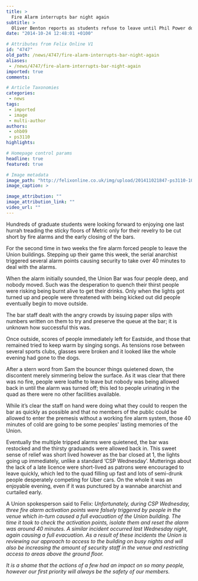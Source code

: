 ```yaml
---
title: >
  Fire Alarm interrupts bar night again
subtitle: >
  Oliver Benton reports as students refuse to leave until Phil Power does
date: "2014-10-24 12:48:01 +0100"

# Attributes from Felix Online V1
id: "4747"
old_path: /news/4747/fire-alarm-interrupts-bar-night-again
aliases:
 - /news/4747/fire-alarm-interrupts-bar-night-again
imported: true
comments:

# Article Taxonomies
categories:
 - news
tags:
 - imported
 - image
 - multi-author
authors:
 - ohb09
 - ps3110
highlights:

# Homepage control params
headline: true
featured: true

# Image metadata
image_path: "http://felixonline.co.uk/img/upload/201411021847-ps3110-10631142_10202526484876168_7205085367365400776_o.jpg"
image_caption: >

image_attribution: ""
image_attribution_link: ""
video_url: ""
---
```


Hundreds of graduate students were looking forward to enjoying one last hurrah treading the sticky floors of Metric only for their revelry to be cut short by fire alarms and the early closing of the bars.

For the second time in two weeks the fire alarm forced people to leave the Union buildings. Stepping up their game this week, the serial anarchist triggered several alarm points causing security to take over 40 minutes to deal with the alarms.

When the alarm initially sounded, the Union Bar was four people deep, and nobody moved. Such was the desperation to quench their thirst people were risking being burnt alive to get their drinks. Only when the lights got turned up and people were threatened with being kicked out did people eventually begin to move outside.

The bar staff dealt with the angry crowds by issuing paper slips with numbers written on them to try and preserve the queue at the bar; it is unknown how successful this was.

Once outside, scores of people immediately left for Eastside, and those that remained tried to keep warm by singing songs. As tensions rose between several sports clubs, glasses were broken and it looked like the whole evening had gone to the dogs.

After a stern word from Sam the bouncer things quietened down, the discontent merely simmering below the surface. As it was clear that there was no fire, people were loathe to leave but nobody was being allowed back in until the alarm was turned off; this led to people urinating in the quad as there were no other facilities available.

While it’s clear the staff on hand were doing what they could to reopen the bar as quickly as possible and that no members of the public could be allowed to enter the premesis without a working fire alarm system, those 40 minutes of cold are going to be some peoples' lasting memories of the Union.

Eventually the multiple tripped alarms were quietened, the bar was restocked and the thirsty graduands were allowed back in. This sweet sense of relief was short lived however as the bar closed at 1, the lights going up immediately, unlike a standard ‘CSP Wednesday’. Mutterings about the lack of a late licence were short-lived as patrons were encouraged to leave quickly, which led to the quad filling up fast and lots of semi-drunk people desperately competing for Uber cars. On the whole it was an enjoyable evening, even if it was punctured by a wannabe anarchist and curtailed early.

A Union spokesperson said to Felix:
_Unfortunately, during CSP Wednesday, three fire alarm activation points were falsely triggered by people in the venue which in-turn caused a full evacuation of the Union building. The time it took to check the activation points, isolate them and reset the alarm was around 40 minutes. A similar incident occurred last Wednesday night, again causing a full evacuation. As a result of these incidents the Union is reviewing our approach to access to the building on busy nights and will also be increasing the amount of security staff in the venue and restricting access to areas above the ground floor._

_It is a shame that the actions of a few had an impact on so many people, however our first priority will always be the safety of our members._
